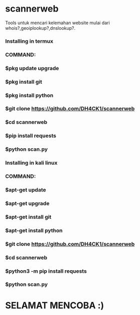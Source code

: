 # scannerweb

Tools untuk mencari kelemahan website mulai dari whois?,geoiplookup?,dnslookup?.

### Installing in termux
### COMMAND:

### $pkg update upgrade
### $pkg install git
### $pkg install python
### $git clone https://github.com/DH4CK1/scannerweb
### $cd scannerweb
### $pip install requests
### $python scan.py

### Installing in kali linux
### COMMAND:

### $apt-get update
### $apt-get upgrade
### $apt-get install git
### $apt-get install python
### $git clone https://github.com/DH4CK1/scannerweb
### $cd scannerweb
### $python3 -m pip install requests
### $python scan.py

# SELAMAT MENCOBA :)
